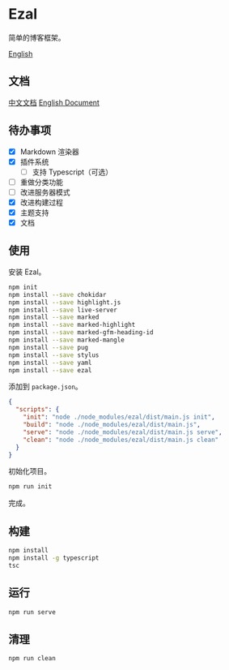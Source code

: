 # Ezal
简单的博客框架。

[English](https://github.com/JonnyJong/ezal/blob/main/readme.md)

## 文档
[中文文档](https://github.com/JonnyJong/ezal/blob/main/docs/chinese.md)
[English Document](https://github.com/JonnyJong/ezal/blob/main/docs/english.md)

## 待办事项
- [x] Markdown 渲染器
- [x] 插件系统
  - [ ] 支持 Typescript（可选）
- [ ] 重做分类功能
- [ ] 改进服务器模式
- [x] 改进构建过程
- [x] 主题支持
- [x] 文档

## 使用
安装 Ezal。
```bash
npm init
npm install --save chokidar
npm install --save highlight.js
npm install --save live-server
npm install --save marked
npm install --save marked-highlight
npm install --save marked-gfm-heading-id
npm install --save marked-mangle
npm install --save pug
npm install --save stylus
npm install --save yaml
npm install --save ezal
```

添加到 `package.json`。
```json package.json
{
  "scripts": {
    "init": "node ./node_modules/ezal/dist/main.js init",
    "build": "node ./node_modules/ezal/dist/main.js",
    "serve": "node ./node_modules/ezal/dist/main.js serve",
    "clean": "node ./node_modules/ezal/dist/main.js clean"
  }
}
```

初始化项目。
```bash
npm run init
```

完成。

## 构建
```bash
npm install
npm install -g typescript
tsc
```

## 运行
```bash
npm run serve
```

## 清理
```bash
npm run clean
```
